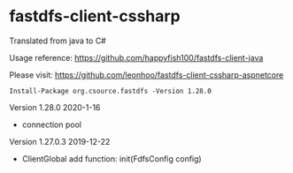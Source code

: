 # fastdfs-client-cssharp

Translated from java to C#

Usage reference:
https://github.com/happyfish100/fastdfs-client-java

Please visit:
https://github.com/leonhoo/fastdfs-client-cssharp-aspnetcore

```
Install-Package org.csource.fastdfs -Version 1.28.0
```

Version 1.28.0  2020-1-16
  * connection pool

Version 1.27.0.3  2019-12-22
  * ClientGlobal add function: init(FdfsConfig config)